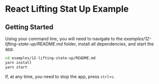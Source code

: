 # React Lifting Stat Up Example

## Getting Started

Using your command line, you will need to navigate to the _examples/12-lifting-state-up/README.md_ folder, install all dependencies, and start the app.

```bash
cd examples/12-lifting-state-up/README.md
yarn install
yarn start
```

If, at any time, you need to stop the app, press `ctrl+c`.
